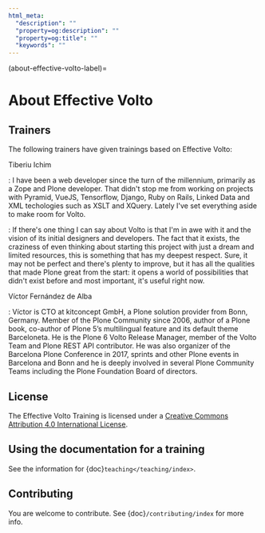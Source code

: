 ```yaml
---
html_meta:
  "description": ""
  "property=og:description": ""
  "property=og:title": ""
  "keywords": ""
---
```


(about-effective-volto-label)=

# About Effective Volto

## Trainers

The following trainers have given trainings based on Effective Volto:

Tiberiu Ichim

: I have been a web developer since the turn of the millennium, primarily as a Zope and Plone developer. That didn't stop me from working on projects with Pyramid, VueJS, Tensorflow, Django, Ruby on Rails, Linked Data and XML techologies such as XSLT and XQuery. Lately I've set everything aside to make room for Volto.

: If there's one thing I can say about Volto is that I'm in awe with it and the vision of its initial designers and developers. The fact that it exists, the craziness of even thinking about starting this project with just a dream and limited resources, this is something that has my deepest respect. Sure, it may not be perfect and there's plenty to improve, but it has all the qualities that made Plone great from the start: it opens a world of possibilities that didn't exist before and most important, it's useful right now.

Víctor Fernández de Alba

: Víctor is CTO at kitconcept GmbH, a Plone solution provider from Bonn, Germany. Member of the Plone Community since 2006, author of a Plone book, co-author of Plone 5’s multilingual feature and its default theme Barceloneta. He is the Plone 6 Volto Release Manager, member of the Volto Team and Plone REST API contributor. He was also organizer of the Barcelona Plone Conference in 2017, sprints and other Plone events in Barcelona and Bonn and he is deeply involved in several Plone Community Teams including the Plone Foundation Board of directors.

## License

The Effective Volto Training is licensed under a [Creative Commons Attribution 4.0 International License](https://creativecommons.org/licenses/by/4.0/).

## Using the documentation for a training

See the information for {doc}`teaching</teaching/index>`.

## Contributing

You are welcome to contribute. See {doc}`/contributing/index` for more info.
